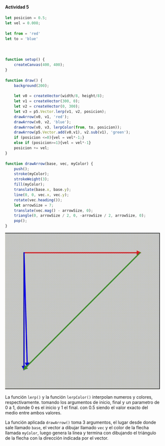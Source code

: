 #### Actividad 5

```js
let posicion = 0.5;
let vel = 0.008;

let from = 'red'
let to = 'blue'



function setup() {
    createCanvas(400, 400);
}

function draw() {
    background(200);

    let v0 = createVector(width/8, height/8);
    let v1 = createVector(300, 0);
    let v2 = createVector(0, 300);
    let v3 = p5.Vector.lerp(v1, v2, posicion);
    drawArrow(v0, v1, 'red');
    drawArrow(v0, v2, 'blue');
    drawArrow(v0, v3, lerpColor(from, to, posicion));
    drawArrow(p5.Vector.add(v0,v1), v2.sub(v1), 'green');
    if (posicion <=0){vel = vel*-1;}
    else if (posicion>=1){vel = vel*-1} 
    posicion += vel;
}

function drawArrow(base, vec, myColor) {
    push();
    stroke(myColor);
    strokeWeight(3);
    fill(myColor);
    translate(base.x, base.y);
    line(0, 0, vec.x, vec.y);
    rotate(vec.heading());
    let arrowSize = 7;
    translate(vec.mag() - arrowSize, 0);
    triangle(0, arrowSize / 2, 0, -arrowSize / 2, arrowSize, 0);
    pop();
}
```

![Resultado](../../../../assets/unit2/act5_resultado.gif)

La función ```lerp()``` y la función ```lerpColor()``` interpolan numeros y colores, respectivamente. tomando los argumentos de inicio, final y un parametro de 0 a 1, donde 0 es el inicio y 1 el final. con 0.5 siendo el valor exacto del medio entre ambos valores.

La función aplicada ```drawArrow()``` toma 3 argumentos, el lugar desde donde sale llamado ```base```, el vector a dibujar llamado ```vec``` y el color de la flecha llamada ```myColor```, luego genera la linea y termina con dibujando el triángulo de la flecha con la dirección indicada por el vector.